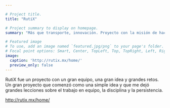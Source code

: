```yaml
---

# Project title.
title: "RutiX"

# Project summary to display on homepage.
summary: "Más que transporte, innovación. Proyecto con la misión de hacer más eficiente el transporte público en México mediante la gestión en tiempo real de las unidades"

# Featured image
# To use, add an image named `featured.jpg/png` to your page's folder.
# Focal point options: Smart, Center, TopLeft, Top, TopRight, Left, Right, BottomLeft, Bottom, BottomRight
image:
  caption: 'http://rutix.mx/home/'
  preview_only: false
---
```


RutiX fue un proyecto con un gran equipo, una gran idea y grandes retos. Un gran proyecto que comenzó como una simple idea y que me dejó grandes lecciones sobre el trabajo en equipo, la disciplina y la persistencia.

http://rutix.mx/home/
